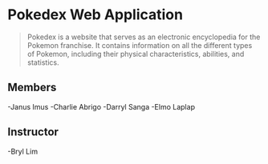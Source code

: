 # Pokedex Web Application

> Pokedex is a website that serves as an electronic encyclopedia for the Pokemon franchise. It contains information on all the different types of Pokemon, including their physical characteristics, abilities, and statistics.

## Members

-Janus Imus
-Charlie Abrigo
-Darryl Sanga
-Elmo Laplap

## Instructor

-Bryl Lim
